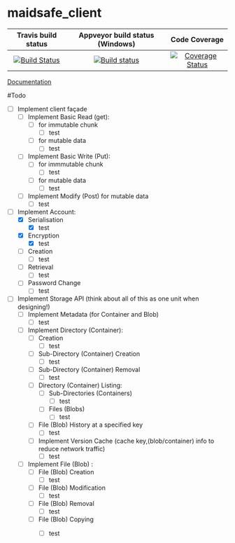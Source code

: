 # maidsafe_client

|Travis build status|Appveyor build status (Windows)|Code Coverage|
|:-----------------:|:-------------------:|:---------------------:|
|[![Build Status](https://travis-ci.org/dirvine/maidsafe_client.svg?branch=master)](https://travis-ci.org/dirvine/maidsafe_client)|[![Build status](https://ci.appveyor.com/api/projects/status/kp7liadkt0uwm7fs?svg=true)](https://ci.appveyor.com/project/dirvine/maidsafe-client)|[![Coverage Status](https://coveralls.io/repos/dirvine/maidsafe_client/badge.svg?branch=master)](https://coveralls.io/r/dirvine/maidsafe_client?branch=master)|

[Documentation](http://dirvine.github.io/maidsafe_client/)

#Todo
- [ ] Implement client façade
  - [ ] Implement Basic Read (get):
    - [ ] for immutable chunk
      - [ ] test
    - [ ] for mutable data
      - [ ] test
  - [ ] Implement Basic Write (Put):
    - [ ] for immmutable chunk
      - [ ] test
    - [ ] for mutable data
      - [ ] test
  - [ ] Implement Modify (Post) for mutable data
    - [ ] test
- [ ] Implement Account:
  - [x] Serialisation
    - [x] test
  - [x] Encryption
    - [x] test
  - [ ] Creation
    - [ ] test
  - [ ] Retrieval
    - [ ] test
  - [ ] Password Change
    - [ ] test
- [ ] Implement Storage API (think about all of this as one unit when designing!)
    - [ ] Implement Metadata (for Container and Blob)
      - [ ] test
    - [ ] Implement Directory (Container):
      - [ ] Creation
        - [ ] test
      - [ ] Sub-Directory (Container) Creation
        - [ ] test
      - [ ] Sub-Directory (Container) Removal
        - [ ] test
      - [ ] Directory (Container) Listing:
        - [ ] Sub-Directories (Containers)
          - [ ] test
        - [ ] Files (Blobs)
          - [ ] test
      - [ ] File (Blob) History at a specified key
        - [ ] test
      - [ ] Implement Version Cache (cache key,(blob/container) info to reduce network traffic)
        - [ ] test
    - [ ] Implement File (Blob) :
      - [ ] File (Blob) Creation
        - [ ] test
      - [ ] File (Blob) Modification
        - [ ] test
      - [ ] File (Blob) Removal
        - [ ] test
      - [ ] File (Blob) Copying
        - [ ] test

